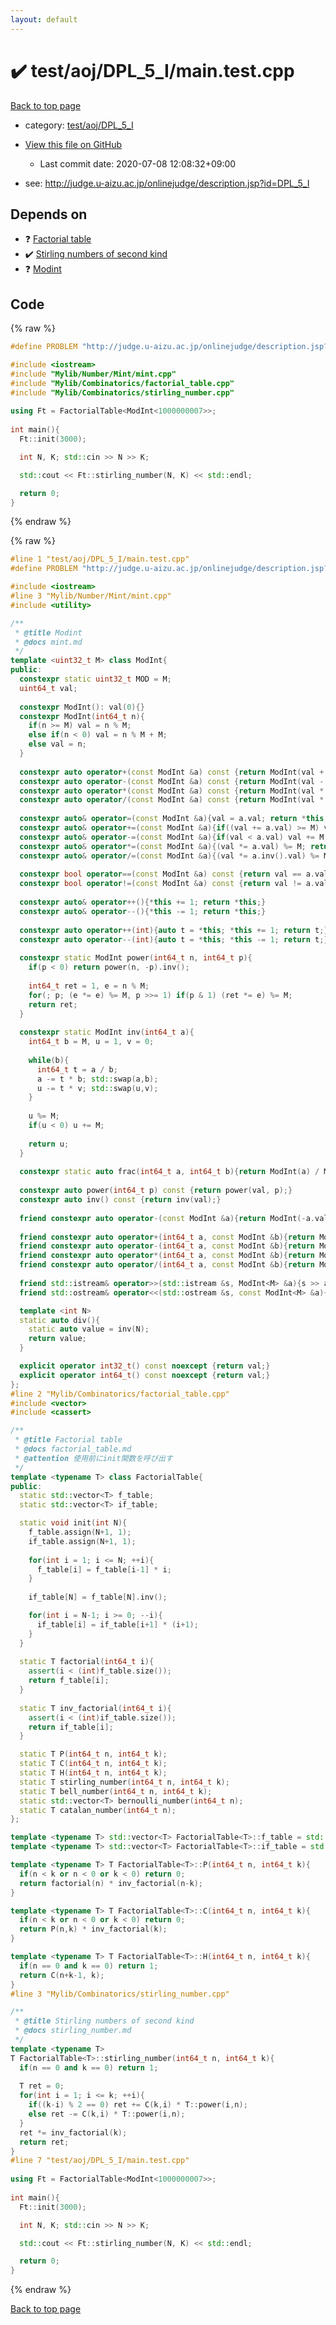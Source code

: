 ```yaml
---
layout: default
---
```


<!-- mathjax config similar to math.stackexchange -->
<script type="text/javascript" async
  src="https://cdnjs.cloudflare.com/ajax/libs/mathjax/2.7.5/MathJax.js?config=TeX-MML-AM_CHTML">
</script>
<script type="text/x-mathjax-config">
  MathJax.Hub.Config({
    TeX: { equationNumbers: { autoNumber: "AMS" }},
    tex2jax: {
      inlineMath: [ ['$','$'] ],
      processEscapes: true
    },
    "HTML-CSS": { matchFontHeight: false },
    displayAlign: "left",
    displayIndent: "2em"
  });
</script>

<script type="text/javascript" src="https://cdnjs.cloudflare.com/ajax/libs/jquery/3.4.1/jquery.min.js"></script>
<script src="https://cdn.jsdelivr.net/npm/jquery-balloon-js@1.1.2/jquery.balloon.min.js" integrity="sha256-ZEYs9VrgAeNuPvs15E39OsyOJaIkXEEt10fzxJ20+2I=" crossorigin="anonymous"></script>
<script type="text/javascript" src="../../../../assets/js/copy-button.js"></script>
<link rel="stylesheet" href="../../../../assets/css/copy-button.css" />


# :heavy_check_mark: test/aoj/DPL_5_I/main.test.cpp

<a href="../../../../index.html">Back to top page</a>

* category: <a href="../../../../index.html#b72df8ce0758bb7606e41650e28ebb6a">test/aoj/DPL_5_I</a>
* <a href="{{ site.github.repository_url }}/blob/master/test/aoj/DPL_5_I/main.test.cpp">View this file on GitHub</a>
    - Last commit date: 2020-07-08 12:08:32+09:00


* see: <a href="http://judge.u-aizu.ac.jp/onlinejudge/description.jsp?id=DPL_5_I">http://judge.u-aizu.ac.jp/onlinejudge/description.jsp?id=DPL_5_I</a>


## Depends on

* :question: <a href="../../../../library/Mylib/Combinatorics/factorial_table.cpp.html">Factorial table</a>
* :heavy_check_mark: <a href="../../../../library/Mylib/Combinatorics/stirling_number.cpp.html">Stirling numbers of second kind</a>
* :question: <a href="../../../../library/Mylib/Number/Mint/mint.cpp.html">Modint</a>


## Code

<a id="unbundled"></a>
{% raw %}
```cpp
#define PROBLEM "http://judge.u-aizu.ac.jp/onlinejudge/description.jsp?id=DPL_5_I"

#include <iostream>
#include "Mylib/Number/Mint/mint.cpp"
#include "Mylib/Combinatorics/factorial_table.cpp"
#include "Mylib/Combinatorics/stirling_number.cpp"
 
using Ft = FactorialTable<ModInt<1000000007>>;
 
int main(){
  Ft::init(3000);

  int N, K; std::cin >> N >> K;

  std::cout << Ft::stirling_number(N, K) << std::endl;

  return 0;
}

```
{% endraw %}

<a id="bundled"></a>
{% raw %}
```cpp
#line 1 "test/aoj/DPL_5_I/main.test.cpp"
#define PROBLEM "http://judge.u-aizu.ac.jp/onlinejudge/description.jsp?id=DPL_5_I"

#include <iostream>
#line 3 "Mylib/Number/Mint/mint.cpp"
#include <utility>

/**
 * @title Modint
 * @docs mint.md
 */
template <uint32_t M> class ModInt{
public:
  constexpr static uint32_t MOD = M;
  uint64_t val;
  
  constexpr ModInt(): val(0){}
  constexpr ModInt(int64_t n){
    if(n >= M) val = n % M;
    else if(n < 0) val = n % M + M;
    else val = n;
  }
  
  constexpr auto operator+(const ModInt &a) const {return ModInt(val + a.val);}
  constexpr auto operator-(const ModInt &a) const {return ModInt(val - a.val);}
  constexpr auto operator*(const ModInt &a) const {return ModInt(val * a.val);}
  constexpr auto operator/(const ModInt &a) const {return ModInt(val * a.inv().val);}
  
  constexpr auto& operator=(const ModInt &a){val = a.val; return *this;}
  constexpr auto& operator+=(const ModInt &a){if((val += a.val) >= M) val -= M; return *this;}
  constexpr auto& operator-=(const ModInt &a){if(val < a.val) val += M; val -= a.val; return *this;}
  constexpr auto& operator*=(const ModInt &a){(val *= a.val) %= M; return *this;}
  constexpr auto& operator/=(const ModInt &a){(val *= a.inv().val) %= M; return *this;}
 
  constexpr bool operator==(const ModInt &a) const {return val == a.val;}
  constexpr bool operator!=(const ModInt &a) const {return val != a.val;}
 
  constexpr auto& operator++(){*this += 1; return *this;}
  constexpr auto& operator--(){*this -= 1; return *this;}
 
  constexpr auto operator++(int){auto t = *this; *this += 1; return t;}
  constexpr auto operator--(int){auto t = *this; *this -= 1; return t;}
 
  constexpr static ModInt power(int64_t n, int64_t p){
    if(p < 0) return power(n, -p).inv();
    
    int64_t ret = 1, e = n % M;
    for(; p; (e *= e) %= M, p >>= 1) if(p & 1) (ret *= e) %= M;
    return ret;
  }
 
  constexpr static ModInt inv(int64_t a){
    int64_t b = M, u = 1, v = 0;
    
    while(b){
      int64_t t = a / b;
      a -= t * b; std::swap(a,b);
      u -= t * v; std::swap(u,v);
    }
 
    u %= M;
    if(u < 0) u += M;
    
    return u;
  }
 
  constexpr static auto frac(int64_t a, int64_t b){return ModInt(a) / ModInt(b);}
  
  constexpr auto power(int64_t p) const {return power(val, p);}
  constexpr auto inv() const {return inv(val);}
 
  friend constexpr auto operator-(const ModInt &a){return ModInt(-a.val);}
 
  friend constexpr auto operator+(int64_t a, const ModInt &b){return ModInt(a) + b;}
  friend constexpr auto operator-(int64_t a, const ModInt &b){return ModInt(a) - b;}
  friend constexpr auto operator*(int64_t a, const ModInt &b){return ModInt(a) * b;}
  friend constexpr auto operator/(int64_t a, const ModInt &b){return ModInt(a) / b;}
 
  friend std::istream& operator>>(std::istream &s, ModInt<M> &a){s >> a.val; return s;}
  friend std::ostream& operator<<(std::ostream &s, const ModInt<M> &a){s << a.val; return s;}

  template <int N>
  static auto div(){
    static auto value = inv(N);
    return value;
  }

  explicit operator int32_t() const noexcept {return val;}
  explicit operator int64_t() const noexcept {return val;}
};
#line 2 "Mylib/Combinatorics/factorial_table.cpp"
#include <vector>
#include <cassert>

/**
 * @title Factorial table
 * @docs factorial_table.md
 * @attention 使用前にinit関数を呼び出す
 */
template <typename T> class FactorialTable{
public:
  static std::vector<T> f_table;
  static std::vector<T> if_table;

  static void init(int N){
    f_table.assign(N+1, 1);
    if_table.assign(N+1, 1);
    
    for(int i = 1; i <= N; ++i){
      f_table[i] = f_table[i-1] * i;
    }
    
    if_table[N] = f_table[N].inv();

    for(int i = N-1; i >= 0; --i){
      if_table[i] = if_table[i+1] * (i+1);
    }
  }
  
  static T factorial(int64_t i){
    assert(i < (int)f_table.size());
    return f_table[i];
  }
  
  static T inv_factorial(int64_t i){
    assert(i < (int)if_table.size());
    return if_table[i];
  }

  static T P(int64_t n, int64_t k);
  static T C(int64_t n, int64_t k);
  static T H(int64_t n, int64_t k);
  static T stirling_number(int64_t n, int64_t k);
  static T bell_number(int64_t n, int64_t k);
  static std::vector<T> bernoulli_number(int64_t n);
  static T catalan_number(int64_t n);
};

template <typename T> std::vector<T> FactorialTable<T>::f_table = std::vector<T>();
template <typename T> std::vector<T> FactorialTable<T>::if_table = std::vector<T>();

template <typename T> T FactorialTable<T>::P(int64_t n, int64_t k){
  if(n < k or n < 0 or k < 0) return 0;
  return factorial(n) * inv_factorial(n-k);
}

template <typename T> T FactorialTable<T>::C(int64_t n, int64_t k){
  if(n < k or n < 0 or k < 0) return 0;
  return P(n,k) * inv_factorial(k);
}

template <typename T> T FactorialTable<T>::H(int64_t n, int64_t k){
  if(n == 0 and k == 0) return 1;
  return C(n+k-1, k);
}
#line 3 "Mylib/Combinatorics/stirling_number.cpp"

/**
 * @title Stirling numbers of second kind
 * @docs stirling_number.md
 */
template <typename T>
T FactorialTable<T>::stirling_number(int64_t n, int64_t k){
  if(n == 0 and k == 0) return 1;
  
  T ret = 0;
  for(int i = 1; i <= k; ++i){
    if((k-i) % 2 == 0) ret += C(k,i) * T::power(i,n);
    else ret -= C(k,i) * T::power(i,n);
  }
  ret *= inv_factorial(k);
  return ret;
}
#line 7 "test/aoj/DPL_5_I/main.test.cpp"
 
using Ft = FactorialTable<ModInt<1000000007>>;
 
int main(){
  Ft::init(3000);

  int N, K; std::cin >> N >> K;

  std::cout << Ft::stirling_number(N, K) << std::endl;

  return 0;
}

```
{% endraw %}

<a href="../../../../index.html">Back to top page</a>

